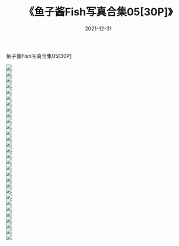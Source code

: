 ﻿---
layout: post
title:  《鱼子酱Fish写真合集05[30P]》
date:   2021-12-31
img: http://img.660000.xyz/Sharelink/性感/2021/鱼子酱Fish写真合集05[30P]/000.jpg
categories: [美女, 清纯, 唯美]
---

鱼子酱Fish写真合集05[30P]

  ![](http://img.660000.xyz/Sharelink/性感/2021/鱼子酱Fish写真合集05[30P]/001.jpg) <br> ![](http://img.660000.xyz/Sharelink/性感/2021/鱼子酱Fish写真合集05[30P]/002.jpg) <br> ![](http://img.660000.xyz/Sharelink/性感/2021/鱼子酱Fish写真合集05[30P]/003.jpg) <br> ![](http://img.660000.xyz/Sharelink/性感/2021/鱼子酱Fish写真合集05[30P]/004.jpg) <br> ![](http://img.660000.xyz/Sharelink/性感/2021/鱼子酱Fish写真合集05[30P]/005.jpg) <br> ![](http://img.660000.xyz/Sharelink/性感/2021/鱼子酱Fish写真合集05[30P]/006.jpg) <br> ![](http://img.660000.xyz/Sharelink/性感/2021/鱼子酱Fish写真合集05[30P]/007.jpg) <br> ![](http://img.660000.xyz/Sharelink/性感/2021/鱼子酱Fish写真合集05[30P]/008.jpg) <br> ![](http://img.660000.xyz/Sharelink/性感/2021/鱼子酱Fish写真合集05[30P]/009.jpg) <br> ![](http://img.660000.xyz/Sharelink/性感/2021/鱼子酱Fish写真合集05[30P]/010.jpg) <br> ![](http://img.660000.xyz/Sharelink/性感/2021/鱼子酱Fish写真合集05[30P]/011.jpg) <br> ![](http://img.660000.xyz/Sharelink/性感/2021/鱼子酱Fish写真合集05[30P]/012.jpg) <br> ![](http://img.660000.xyz/Sharelink/性感/2021/鱼子酱Fish写真合集05[30P]/013.jpg) <br> ![](http://img.660000.xyz/Sharelink/性感/2021/鱼子酱Fish写真合集05[30P]/014.jpg) <br> ![](http://img.660000.xyz/Sharelink/性感/2021/鱼子酱Fish写真合集05[30P]/015.jpg) <br> ![](http://img.660000.xyz/Sharelink/性感/2021/鱼子酱Fish写真合集05[30P]/016.jpg) <br> ![](http://img.660000.xyz/Sharelink/性感/2021/鱼子酱Fish写真合集05[30P]/017.jpg) <br> ![](http://img.660000.xyz/Sharelink/性感/2021/鱼子酱Fish写真合集05[30P]/018.jpg) <br> ![](http://img.660000.xyz/Sharelink/性感/2021/鱼子酱Fish写真合集05[30P]/019.jpg) <br> ![](http://img.660000.xyz/Sharelink/性感/2021/鱼子酱Fish写真合集05[30P]/020.jpg) <br> ![](http://img.660000.xyz/Sharelink/性感/2021/鱼子酱Fish写真合集05[30P]/021.jpg) <br> ![](http://img.660000.xyz/Sharelink/性感/2021/鱼子酱Fish写真合集05[30P]/022.jpg) <br> ![](http://img.660000.xyz/Sharelink/性感/2021/鱼子酱Fish写真合集05[30P]/023.jpg) <br> ![](http://img.660000.xyz/Sharelink/性感/2021/鱼子酱Fish写真合集05[30P]/024.jpg) <br> ![](http://img.660000.xyz/Sharelink/性感/2021/鱼子酱Fish写真合集05[30P]/025.jpg) <br> ![](http://img.660000.xyz/Sharelink/性感/2021/鱼子酱Fish写真合集05[30P]/026.jpg) <br> ![](http://img.660000.xyz/Sharelink/性感/2021/鱼子酱Fish写真合集05[30P]/027.jpg) <br> ![](http://img.660000.xyz/Sharelink/性感/2021/鱼子酱Fish写真合集05[30P]/028.jpg) <br> ![](http://img.660000.xyz/Sharelink/性感/2021/鱼子酱Fish写真合集05[30P]/029.jpg) <br> ![](http://img.660000.xyz/Sharelink/性感/2021/鱼子酱Fish写真合集05[30P]/030.jpg) <br>